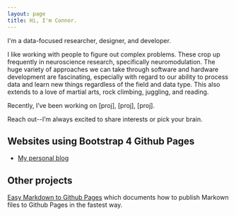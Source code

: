 ```yaml
---
layout: page
title: Hi, I'm Connor.
---
```

I'm a data-focused researcher, designer, and developer.

I like working with people to figure out complex problems.
These crop up frequently in neuroscience research, specifically neuromodulation.
The huge variety of approaches we can take through software and hardware development are fascinating, especially with regard to our ability to process data and learn new things regardless of the field and data type.
This also extends to a love of martial arts, rock climbing, juggling, and reading.

Recently, I’ve been working on [proj], [proj], [proj].

Reach out--I’m always excited to share interests or pick your brain.

## Websites using Bootstrap 4 Github Pages

* [My personal blog](https://nicolas-van.github.io/)

## Other projects

[Easy Markdown to Github Pages](https://nicolas-van.github.io/easy-markdown-to-github-pages/) which documents how to publish Markown files to Github Pages in the fastest way.
